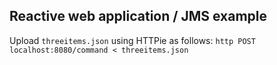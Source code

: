 ## Reactive web application / JMS example

Upload `threeitems.json` using HTTPie as follows: `http POST localhost:8080/command < threeitems.json`